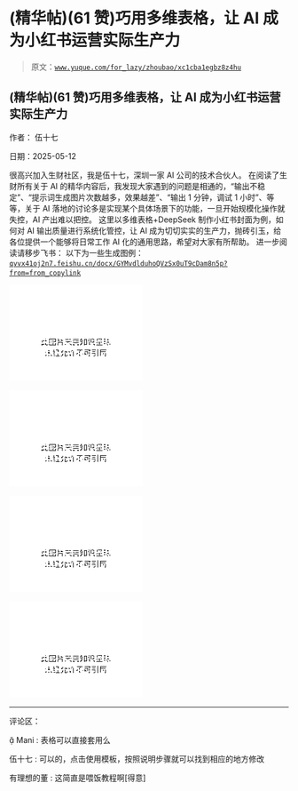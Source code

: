 # (精华帖)(61 赞)巧用多维表格，让 AI 成为小红书运营实际生产力

> 原文：[`www.yuque.com/for_lazy/zhoubao/xc1cba1egbz8z4hu`](https://www.yuque.com/for_lazy/zhoubao/xc1cba1egbz8z4hu)

## (精华帖)(61 赞)巧用多维表格，让 AI 成为小红书运营实际生产力

作者： 伍十七

日期：2025-05-12

很高兴加入生财社区，我是伍十七，深圳一家 AI 公司的技术合伙人。
在阅读了生财所有关于 AI 的精华内容后，我发现大家遇到的问题是相通的，“输出不稳定”、“提示词生成图片次数越多，效果越差”、“输出 1 分钟，调试 1 小时”、等等，关于 AI 落地的讨论多是实现某个具体场景下的功能，一旦开始规模化操作就失控，AI 产出难以把控。
这里以多维表格+DeepSeek 制作小红书封面为例，如何对 AI 输出质量进行系统化管控，让 AI 成为切切实实的生产力，抛砖引玉，给各位提供一个能够将日常工作 AI 化的通用思路，希望对大家有所帮助。
进一步阅读请移步飞书：
以下为一些生成图例：[`qvvx41oj2n7.feishu.cn/docx/GYMvdlduhoQVzSx0uT9cDam8n5p?from=from_copylink`](https://qvvx41oj2n7.feishu.cn/docx/GYMvdlduhoQVzSx0uT9cDam8n5p?from=from_copylink)

![](img/b05550afb9ec1eb0e707ad04eaa7d753.png "None")

![](img/40aea1aa7755f92033dd450f9cc12bec.png "None")

![](img/8bcfc91d5a54d5681cb9d91af58e156e.png "None")

![](img/f2d92dc4e980011f2153be31fd38772a.png "None")

* * *

评论区：

 Mani : 表格可以直接套用么

伍十七 : 可以的，点击使用模板，按照说明步骤就可以找到相应的地方修改

有理想的董 : 这简直是喂饭教程啊[得意]